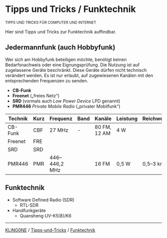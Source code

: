 # Tipps und Tricks / Funktechnik
<small>TIPPS UND TRICKS FÜR COMPUTER UND INTERNET</small>

Hier sind Tipps und Tricks zur Funktechnik auffindbar.

## Jedermannfunk (auch Hobbyfunk)

Wer sich am Hobbyfunk beteiligen möchte, benötigt keinen Bedarfsnachweis oder eine Eignungsprüfung. Die Nutzung ist auf zugelassene Geräte beschränkt. Diese Geräte dürfen nicht technisch verändert werden. Es ist nur erlaubt, auf zugewiesenen Kanälen mit den entsprechenden Frequenzen zu senden.

* **CB-Funk**
* **Freenet** („freies Netz“)
* **SRD** (vormals auch *Low Power Device* LPD genannt)
* **PMR446** *Private Mobile Radio* („privater Mobilfunk“)

Technik | Kurz | Frequenz      | Band | Kanäle       | Leistung | Reichweite
------- | ---- | ------------- | ---- | ------------ | -------- |---------------
CB-Funk |  CBF | 27 MHz        | -    | 80 FM, 12 AM | 4 W      |
Freenet |  FRE |               |      |              |          |
SRD     |  SRD |               |      |              |          |
PMR446  |  PMR | 446–446,2 MHz |      | 16 FM        | 0,5 W    | 0,5–3 km

## Funktechnik

* Software Defined Radio (SDR)
  * RTL-SDR
* Handfunkgeräte
  * Quansheng UV-K5(8)/K6

---


[KLiNG0NE](https://github.com/KLiNG0NE/) / [Tipps-und-Tricks](https://github.com/KLiNG0NE/Tipps-und-Tricks) / [Funktechnik](README.md)

